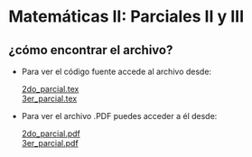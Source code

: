 # Matemáticas II: Parciales II y III

## ¿cómo encontrar el archivo?
- Para ver el código fuente accede al archivo desde:

    <a href="/2do_parcial.tex">2do_parcial.tex</a><br>
    <a href="/3er_parcial.tex">3er_parcial.tex</a>
    
- Para ver el archivo .PDF puedes acceder a él desde:
  
    <a href="/2do_parcial.pdf">2do_parcial.pdf</a><br>
    <a href="/3er_parcial.pdf">3er_parcial.pdf</a>
